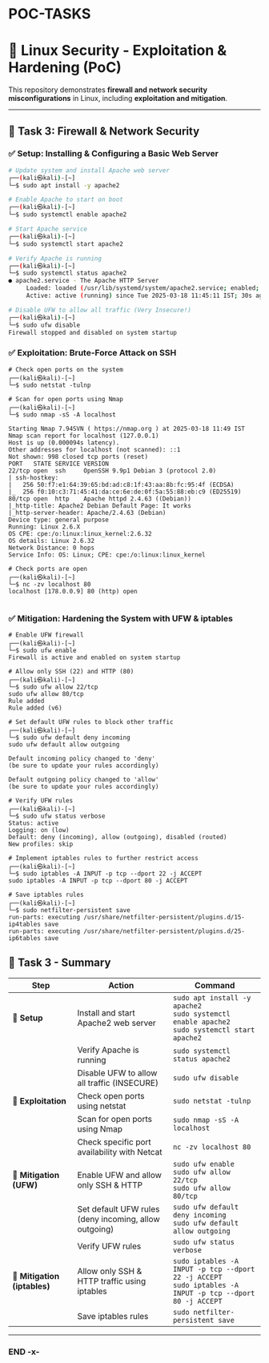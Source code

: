 # POC-TASKS
# 📌 Linux Security - Exploitation & Hardening (PoC)

This repository demonstrates **firewall and network security misconfigurations** in Linux, including **exploitation and mitigation**.

---

## 🔹 **Task 3: Firewall & Network Security**

### ✅ **Setup: Installing & Configuring a Basic Web Server**

```bash
# Update system and install Apache web server
┌──(kali㉿kali)-[~]
└─$ sudo apt install -y apache2

# Enable Apache to start on boot
┌──(kali㉿kali)-[~]
└─$ sudo systemctl enable apache2

# Start Apache service
┌──(kali㉿kali)-[~]
└─$ sudo systemctl start apache2

# Verify Apache is running
┌──(kali㉿kali)-[~]
└─$ sudo systemctl status apache2 
● apache2.service - The Apache HTTP Server
     Loaded: loaded (/usr/lib/systemd/system/apache2.service; enabled; preset: >
     Active: active (running) since Tue 2025-03-18 11:45:11 IST; 30s ago

# Disable UFW to allow all traffic (Very Insecure!)
┌──(kali㉿kali)-[~]
└─$ sudo ufw disable  
Firewall stopped and disabled on system startup

```
### ✅ **Exploitation: Brute-Force Attack on SSH**

```
# Check open ports on the system
┌──(kali㉿kali)-[~]
└─$ sudo netstat -tulnp

# Scan for open ports using Nmap
┌──(kali㉿kali)-[~]
└─$ sudo nmap -sS -A localhost   

Starting Nmap 7.94SVN ( https://nmap.org ) at 2025-03-18 11:49 IST
Nmap scan report for localhost (127.0.0.1)
Host is up (0.000094s latency).
Other addresses for localhost (not scanned): ::1
Not shown: 998 closed tcp ports (reset)
PORT   STATE SERVICE VERSION
22/tcp open  ssh     OpenSSH 9.9p1 Debian 3 (protocol 2.0)
| ssh-hostkey: 
|   256 50:f7:e1:64:39:65:bd:ad:c8:1f:43:aa:8b:fc:95:4f (ECDSA)
|_  256 f0:10:c3:71:45:41:da:ce:6e:de:0f:5a:55:88:eb:c9 (ED25519)
80/tcp open  http    Apache httpd 2.4.63 ((Debian))
|_http-title: Apache2 Debian Default Page: It works
|_http-server-header: Apache/2.4.63 (Debian)
Device type: general purpose
Running: Linux 2.6.X
OS CPE: cpe:/o:linux:linux_kernel:2.6.32
OS details: Linux 2.6.32
Network Distance: 0 hops
Service Info: OS: Linux; CPE: cpe:/o:linux:linux_kernel

# Check ports are open
┌──(kali㉿kali)-[~]
└─$ nc -zv localhost 80
localhost [178.0.0.9] 80 (http) open


```
### ✅ **Mitigation: Hardening the System with UFW & iptables**
```
# Enable UFW firewall
┌──(kali㉿kali)-[~]
└─$ sudo ufw enable           
Firewall is active and enabled on system startup

# Allow only SSH (22) and HTTP (80)
┌──(kali㉿kali)-[~]
└─$ sudo ufw allow 22/tcp
sudo ufw allow 80/tcp
Rule added
Rule added (v6)

# Set default UFW rules to block other traffic
┌──(kali㉿kali)-[~]
└─$ sudo ufw default deny incoming
sudo ufw default allow outgoing

Default incoming policy changed to 'deny'
(be sure to update your rules accordingly)

Default outgoing policy changed to 'allow'
(be sure to update your rules accordingly)

# Verify UFW rules
┌──(kali㉿kali)-[~]
└─$ sudo ufw status verbose       
Status: active
Logging: on (low)
Default: deny (incoming), allow (outgoing), disabled (routed)
New profiles: skip

# Implement iptables rules to further restrict access
┌──(kali㉿kali)-[~]
└─$ sudo iptables -A INPUT -p tcp --dport 22 -j ACCEPT
sudo iptables -A INPUT -p tcp --dport 80 -j ACCEPT

# Save iptables rules
┌──(kali㉿kali)-[~]
└─$ sudo netfilter-persistent save                    
run-parts: executing /usr/share/netfilter-persistent/plugins.d/15-ip4tables save
run-parts: executing /usr/share/netfilter-persistent/plugins.d/25-ip6tables save
````

## 📌 Task 3 - Summary  

| **Step**              | **Action**                                         | **Command**                                  |
|----------------------|-------------------------------------------------|---------------------------------------------|
| 🔹 **Setup**          | Install and start Apache2 web server            | `sudo apt install -y apache2`<br>`sudo systemctl enable apache2`<br>`sudo systemctl start apache2` |
|                      | Verify Apache is running                        | `sudo systemctl status apache2` |
|                      | Disable UFW to allow all traffic (INSECURE)      | `sudo ufw disable` |
| 🔹 **Exploitation**   | Check open ports using netstat                  | `sudo netstat -tulnp` |
|                      | Scan for open ports using Nmap                   | `sudo nmap -sS -A localhost` |
|                      | Check specific port availability with Netcat     | `nc -zv localhost 80` |
| 🔹 **Mitigation (UFW)** | Enable UFW and allow only SSH & HTTP            | `sudo ufw enable`<br>`sudo ufw allow 22/tcp`<br>`sudo ufw allow 80/tcp` |
|                      | Set default UFW rules (deny incoming, allow outgoing) | `sudo ufw default deny incoming`<br>`sudo ufw default allow outgoing` |
|                      | Verify UFW rules                                 | `sudo ufw status verbose` |
| 🔹 **Mitigation (iptables)** | Allow only SSH & HTTP traffic using iptables | `sudo iptables -A INPUT -p tcp --dport 22 -j ACCEPT`<br>`sudo iptables -A INPUT -p tcp --dport 80 -j ACCEPT` |
|                      | Save iptables rules                              | `sudo netfilter-persistent save` |


---
 ### END -x-
